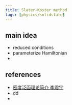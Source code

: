 ```yaml
---
title: Slater-Koster method
tags: [physics/solidstate]
---
```



## main idea
- reduced conditions
- parameterize Hamiltonian
- 


## references
- [密度泛函理论简介 李震宇](http://staff.ustc.edu.cn/~zyli/download/DFT.pdf)
- dd
- 